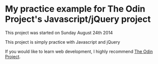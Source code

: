 My practice example for The Odin Project's Javascript/jQuery project
====================================================================

This project was started on Sunday August 24th 2014

This project is simply practice with Javascript and jQuery

If you would like to learn web development, I highly recommend [The Odin Project](http://www.theodinproject.com "The Odin Project").